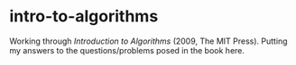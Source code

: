 # intro-to-algorithms
Working through *Introduction to Algorithms* (2009, The MIT Press). Putting my answers to the questions/problems posed in the book here.
